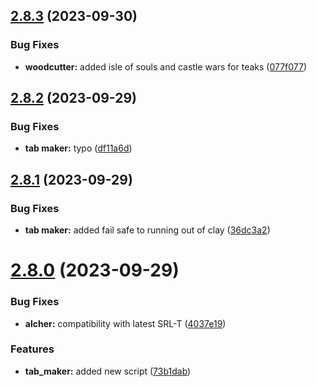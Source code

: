 ## [2.8.3](https://github.com/Torwent/wasp-free/compare/v2.8.2...v2.8.3) (2023-09-30)


### Bug Fixes

* **woodcutter:** added isle of souls and castle wars for teaks ([077f077](https://github.com/Torwent/wasp-free/commit/077f077c885f83dddf82e9dc8bc0c69bf752db6a))



## [2.8.2](https://github.com/Torwent/wasp-free/compare/v2.8.1...v2.8.2) (2023-09-29)


### Bug Fixes

* **tab maker:** typo ([df11a6d](https://github.com/Torwent/wasp-free/commit/df11a6d72c324f58919b8d581d53b0c44f13cd66))



## [2.8.1](https://github.com/Torwent/wasp-free/compare/v2.8.0...v2.8.1) (2023-09-29)


### Bug Fixes

* **tab maker:** added fail safe to running out of clay ([36dc3a2](https://github.com/Torwent/wasp-free/commit/36dc3a2896928c59bf3aa8d3e7ed18da6c76248c))



# [2.8.0](https://github.com/Torwent/wasp-free/compare/v2.7.12...v2.8.0) (2023-09-29)


### Bug Fixes

* **alcher:** compatibility with latest SRL-T ([4037e19](https://github.com/Torwent/wasp-free/commit/4037e19b1e7900a532137287336c270e5de6fd3f))


### Features

* **tab_maker:** added new script ([73b1dab](https://github.com/Torwent/wasp-free/commit/73b1dabbfbb7bdc3831a6cc0dedf14756a6024da))



